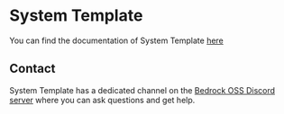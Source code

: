 # System Template

You can find the documentation of System Template [here](https://system-template-docs.readthedocs.io/en/3.10.0/)

## Contact

System Template has a dedicated channel on the [Bedrock OSS Discord server](https://discord.gg/Bqgzp8es2n) where you can ask questions and get help.
